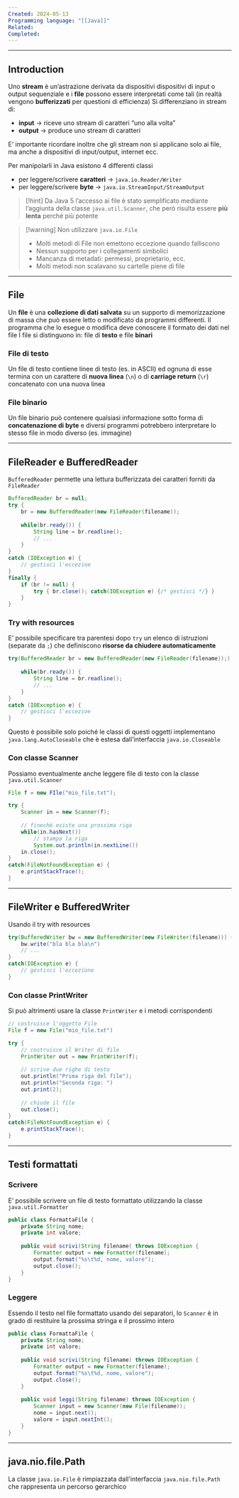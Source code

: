 ```yaml
---
Created: 2024-05-13
Programming language: "[[Java]]"
Related: 
Completed:
---
```

---
## Introduction
Uno **stream** è un’astrazione derivata da dispositivi dispositivi di input o output sequenziale e i **file** possono essere interpretati come tali (in realtà vengono **bufferizzati** per questioni di efficienza)
Si differenziano in stream di:
- **input** → riceve uno stream di caratteri “uno alla volta”
- **output** → produce uno stream di caratteri

E’ importante ricordare inoltre che gli stream non si applicano solo ai file, ma anche a dispositivi di input/output, internet  ecc.

Per manipolarli in Java esistono 4 differenti classi
- per leggere/scrivere **caratteri** → `java.io.Reader/Writer`
- per leggere/scrivere **byte** → `java.io.StreamInput/StreamOutput`

>[!hint]
>Da Java 5 l’accesso ai file è stato semplificato mediante l’aggiunta della classe `java.util.Scanner`, che però risulta essere **più lenta** perché più potente

>[!warning] Non utilizzare `java.io.File`
>- Molti metodi di File non emettono eccezione quando falliscono
>- Nessun supporto per i collegamenti simbolici
>- Mancanza di metadati: permessi, proprietario, ecc.
>- Molti metodi non scalavano su cartelle piene di file

---
## File
Un **file** è una **collezione di dati salvata** su un supporto di memorizzazione di massa che può essere letto o modificato da programmi differenti. Il programma che lo esegue o modifica deve conoscere il formato dei dati nel file
I file si  distinguono in: file di **testo** e file **binari**

### File di testo
Un file di testo contiene linee di testo (es. in ASCII) ed ognuna di esse termina con un carattere di **nuova linea** (`\n`) o di **carriage return** (`\r`) concatenato con una nuova linea

### File binario
Un file binario può contenere qualsiasi informazione sotto forma di **concatenazione di byte** e diversi programmi potrebbero interpretare lo stesso file in modo diverso (es. immagine)

---
## FileReader e BufferedReader
`BufferedReader` permette una lettura bufferizzata dei caratteri forniti da `FileReader`

```java
BufferedReader br = null;
try {
	br = new BufferedReader(new FileReader(filename));
	
	while(br.ready()) {
		String line = br.readline();
		// ...
	}
}
catch (IOException e) {
	// gestisci l'eccezioe
}
finally {
	if (br != null) {
		try { br.close(); catch(IOException e) {/* gestisci */} }
	}
}
```

### Try with resources
E’ possibile specificare tra parentesi dopo `try` un elenco di istruzioni (separate da `;`) che definiscono **risorse da chiudere automaticamente**

```java
try(BufferedReader br = new BufferedReader(new FileReader(filename));) {
	
	while(br.ready()) {
		String line = br.readline();
		// ...
	}
}
catch (IOException e) {
	// gestisci l'eccezioe
}
```

Questo è possibile solo poiché le classi di questi oggetti implementano `java.lang.AutoCloseable` che è estesa dall’interfaccia `java.io.Closeable`

### Con classe Scanner
Possiamo eventualmente anche leggere file di testo con la classe `java.util.Scanner`
```java
File f = new FIle("mio_file.txt");

try {
	Scanner in = new Scanner(f);
	
	// fineché esiste una prossima riga
	while(in.hasNext())
		// stampa la riga
		System.out.println(in.nextLine())
	in.close();
}
catch(FileNotFoundException e) {
	e.printStackTrace();
}
```

---
## FileWriter e BufferedWriter
Usando il try with resources
```java
try(BufferedWriter bw = new BufferedWriter(new FileWriter(filename))) {
	bw.write("bla bla bla\n")
	// ...
}
catch(IOException e) {
	// gestisci l'eccezione
}
```

### Con classe PrintWriter
Si può altrimenti usare la classe `PrintWriter` e i metodi corrispondenti
```java
// costruisce l'oggetto File
File f = new File("mio_file.txt")

try {
	// costruisce il Writer di file
	PrintWriter out = new PrintWriter(f);
	
	// scrive due righe di testo
	out.println("Prima riga del file");
	out.println("Seconda riga: ")
	out.print(2);
	
	// chiude il file
	out.close();
}
catch(FileNotFoundException e) {
	e.printStackTrace();
}
```

---
## Testi formattati
### Scrivere
E’ possibile scrivere un file di testo formattato utilizzando la classe `java.util.Formatter`
```java
public class FormattaFile {
	private String nome;
	private int valore;
	
	public void scrivi(String filename) throws IOException {
		Formatter output = new Formatter(filename);
		output.format("%s\t%d, nome, valore");
		output.close();
	}
}
```

### Leggere
Essendo il testo nel file formattato usando dei separatori, lo `Scanner` è in grado di restituire la prossima stringa e il prossimo intero
```java
public class FormattaFile {
	private String nome;
	private int valore;
	
	public void scrivi(String filename) throws IOException {
		Formatter output = new Formatter(filename);
		output.format("%s\t%d, nome, valore");
		output.close();
	}
	
	public void leggi(String filename) throws IOException {
		Scanner input = new Scanner(new File(filename));
		nome = input.next();
		valore = input.nextInt();
	}
}
```

---
## java.nio.file.Path
La classe `java.io.File` è rimpiazzata dall'interfaccia `java.nio.file.Path` che rappresenta un percorso gerarchico
